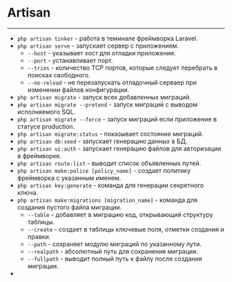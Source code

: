 # Artisan
***
- `php artisan tinker` - работа в теминале фреймворка Laravel.
- `php artisan serve` - запускает сервер с приложением.
	- `--host` - указывает хост для отладки приложения.
	- `--port` - устанавливает порт.
	- `--tries` - количество TCP портов, которые следует перебрать в поисках свободного.
	- `--no-reload` - не перезапускать отладочный серваер при изменении файлов конфигурации.
- `php artisan migrate` - запуск всех добавленных миграций.
- `php artisan migrate --pretend` - запуск миграций с выводом исполняемого SQL.
- `php artisan migrate --force` - запуск миграций если приложение в статусе production.
- `php artisan migrate:status` - показывает состояние миграций.
- `php artisan db:seed` - запускает генерацию данных в БД.
- `php artisan ui:auth` - запускает генерацию файлов для авторизации в фреймворке.
- `php artisan route:list` - выводит список объявленных путей.
- `php artisan make:police [policy_name]` - создает политику фреймворка с указанным именем.
- `php artisan key:generate` - команда для генерации секретного ключа.
- `php artisan make:migrations [migration_name]` - команда для создания пустого файла миграции.
	- `--table` - добавляет в миграцию код, открывающий структуру таблицы.
	- `--create` - создает в таблицы ключевые поля, отметки создания и правки.
	- `--path` - сохраняет модулю миграций по указанному пути.
	- `--realpath` - абсолютный путь для сохранения миграции.
	- `--fullpath` - выводит полный путь к файлу после создания миграции.
- 

